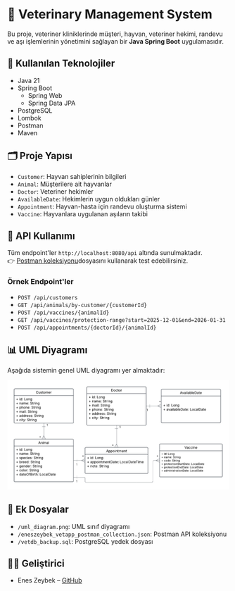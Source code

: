 # 🐾 Veterinary Management System

Bu proje, veteriner kliniklerinde müşteri, hayvan, veteriner hekimi, randevu ve aşı işlemlerinin yönetimini sağlayan bir **Java Spring Boot** uygulamasıdır.

## 🔧 Kullanılan Teknolojiler

- Java 21
- Spring Boot
  - Spring Web
  - Spring Data JPA
- PostgreSQL
- Lombok
- Postman
- Maven

## 🗂️ Proje Yapısı

- `Customer`: Hayvan sahiplerinin bilgileri
- `Animal`: Müşterilere ait hayvanlar
- `Doctor`: Veteriner hekimler
- `AvailableDate`: Hekimlerin uygun oldukları günler
- `Appointment`: Hayvan-hasta için randevu oluşturma sistemi
- `Vaccine`: Hayvanlara uygulanan aşıların takibi

## 📮 API Kullanımı

Tüm endpoint'ler `http://localhost:8080/api` altında sunulmaktadır.  
👉 [Postman koleksiyonu](https://github.com/eneszeybek/veterinary-management-system/blob/main/eneszeybek_vetapp_postman_collection.json)dosyasını kullanarak test edebilirsiniz.

### Örnek Endpoint'ler

- `POST /api/customers`
- `GET /api/animals/by-customer/{customerId}`
- `POST /api/vaccines/{animalId}`
- `GET /api/vaccines/protection-range?start=2025-12-01&end=2026-01-31`
- `POST /api/appointments/{doctorId}/{animalId}`

## 📊 UML Diyagramı

Aşağıda sistemin genel UML diyagramı yer almaktadır:

![UML Diagram](./uml_diagram.png)

## 📁 Ek Dosyalar

- `/uml_diagram.png`: UML sınıf diyagramı
- `/eneszeybek_vetapp_postman_collection.json`: Postman API koleksiyonu
- `/vetdb_backup.sql`: PostgreSQL yedek dosyası

## 👩‍💻 Geliştirici

- Enes Zeybek – [GitHub](https://github.com/eneszeybek)
